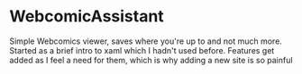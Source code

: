 # WebcomicAssistant
Simple Webcomics viewer, saves where you're up to and not much more. Started as a brief intro to xaml which I hadn't used before.
Features get added as I feel a need for them, which is why adding a new site is so painful
